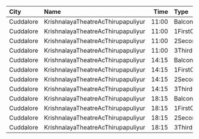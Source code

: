 | City      | Name                               |  Time | Type         | Price | Capacity | Booked |
| :-------- | :--------------------------------- | ----: | :----------- | ----: | -------: | -----: |
| Cuddalore | KrishnalayaTheatreAcThirupapuliyur | 11:00 | Balcony      |  130₹ |       80 |     42 |
| Cuddalore | KrishnalayaTheatreAcThirupapuliyur | 11:00 | 1FirstClass  |  120₹ |      233 |    122 |
| Cuddalore | KrishnalayaTheatreAcThirupapuliyur | 11:00 | 2SecondClass |  100₹ |      212 |    112 |
| Cuddalore | KrishnalayaTheatreAcThirupapuliyur | 11:00 | 3ThirdClass  |   55₹ |      142 |     72 |
| Cuddalore | KrishnalayaTheatreAcThirupapuliyur | 14:15 | Balcony      |  130₹ |       80 |     44 |
| Cuddalore | KrishnalayaTheatreAcThirupapuliyur | 14:15 | 1FirstClass  |  120₹ |      233 |    122 |
| Cuddalore | KrishnalayaTheatreAcThirupapuliyur | 14:15 | 2SecondClass |  100₹ |      212 |    112 |
| Cuddalore | KrishnalayaTheatreAcThirupapuliyur | 14:15 | 3ThirdClass  |   55₹ |      142 |     72 |
| Cuddalore | KrishnalayaTheatreAcThirupapuliyur | 18:15 | Balcony      |  130₹ |       80 |     40 |
| Cuddalore | KrishnalayaTheatreAcThirupapuliyur | 18:15 | 1FirstClass  |  120₹ |      233 |    122 |
| Cuddalore | KrishnalayaTheatreAcThirupapuliyur | 18:15 | 2SecondClass |  100₹ |      212 |    112 |
| Cuddalore | KrishnalayaTheatreAcThirupapuliyur | 18:15 | 3ThirdClass  |   55₹ |      142 |     72 |
